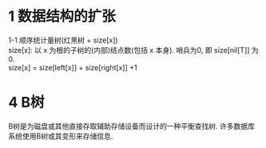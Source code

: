 # 1 数据结构的扩张

1-1 顺序统计量树(红黑树 + size[x])  
size[x]: 以 x 为根的子树的(内部)结点数(包括 x 本身). 哨兵为0, 即 size[nil[T]] 为0.  
size[x] = size[left[x]] + size[right[x]] +1


# 4 B树
B树是为磁盘或其他直接存取辅助存储设备而设计的一种平衡查找树. 许多数据库系统使用B树或其变形来存储信息.  
